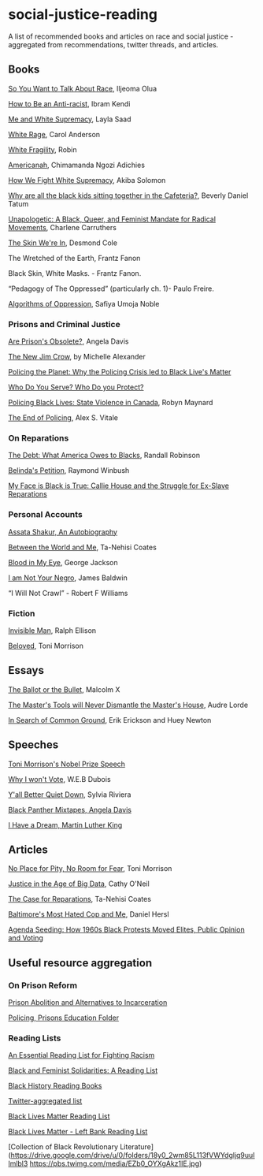# social-justice-reading
A list of recommended books and articles on race and social justice - aggregated
from recommendations, twitter threads, and articles. 

## Books 

[So You Want to Talk About Race](https://www.amazon.com/dp/B07QBQF4GS/ref=dp-kindle-redirect?_encoding=UTF8&btkr=1), Iljeoma Olua

[How to Be an Anti-racist](https://www.ibramxkendi.com/how-to-be-an-antiracist-1), Ibram Kendi

[Me and White Supremacy](https://www.meandwhitesupremacybook.com/), Layla Saad

[White Rage](https://www.amazon.com/dp/B01D1RUOJU/ref=dp-kindle-redirect?_encoding=UTF8&btkr=1), Carol Anderson

[White Fragility](https://www.amazon.com/dp/B07K356517/ref=dp-kindle-redirect?_encoding=UTF8&btkr=1), Robin 

[Americanah](https://www.amazon.com/dp/B009QU9X44/ref=dp-kindle-redirect?_encoding=UTF8&btkr=1), Chimamanda Ngozi Adichies 

[How We Fight White Supremacy](https://www.amazon.com/dp/B07F6WP8SB/ref=dp-kindle-redirect?_encoding=UTF8&btkr=1), Akiba Solomon

[Why are all the black kids sitting together in the Cafeteria?](https://www.amazon.com/Black-Kids-Sitting-Together-Cafeteria/dp/0465060684/), Beverly Daniel Tatum

[Unapologetic: A Black, Queer, and Feminist Mandate for Radical Movements](), Charlene Carruthers

[The Skin We're In](), Desmond Cole

The Wretched of the Earth, Frantz Fanon 

Black Skin, White Masks. - Frantz Fanon.

“Pedagogy of The Oppressed” (particularly ch. 1)- Paulo Freire.

[Algorithms of Oppression](http://bit.ly/AlgorithmsOpp), Safiya Umoja Noble

### Prisons and Criminal Justice

[Are Prison's Obsolete?](https://www.amazon.com/Are-Prisons-Obsolete-Angela-Davis/dp/1583225811), Angela Davis

[The New Jim Crow](https://www.indiebound.org/book/9781620975459), by Michelle Alexander

[Policing the Planet: Why the Policing Crisis led to Black Live's Matter](https://www.goodreads.com/book/show/26109017-policing-the-planet)

[Who Do You Serve? Who Do you Protect?](https://www.haymarketbooks.org/books/952-who-do-you-serve-who-do-you-protect?discount_code=WHODOYOUSERVE)

[Policing Black Lives: State Violence in Canada](https://www.amazon.com/Policing-Black-Lives-Violence-Slavery/dp/1552669793), Robyn Maynard 

[The End of Policing](https://www.npr.org/books/titles/868390203/the-end-of-policing), Alex S. Vitale

### On Reparations 

[The Debt: What America Owes to Blacks](http://randallrobinson.com/debt.html), Randall Robinson

[Belinda's Petition](https://www.amazon.com/Belindas-Petition-Concise-Reparations-TransAtlantic/dp/1441514430), Raymond Winbush

[My Face is Black is True: Callie House and the Struggle for Ex-Slave Reparations](https://www.publishersweekly.com/978-1-4000-4003-2)

### Personal Accounts

[Assata Shakur, An Autobiography](https://libcom.org/files/assataauto.pdf)

[Between the World and Me](https://www.amazon.com/Between-World-Me-Ta-Nehisi-Coates-ebook/dp/B00SEFAIRI/ref=sr_1_1?dchild=1&keywords=between+the+world+and+me&qid=1590939557&sr=8-1), Ta-Nehisi Coates

[Blood in My Eye](https://www.amazon.com/Blood-My-Eye-George-Jackson/dp/0933121237), George Jackson

[I am Not Your Negro](https://www.amazon.com/dp/B06XPKV8SH/ref=dp-kindle-redirect?_encoding=UTF8&btkr=1), James Baldwin

“I Will Not Crawl” - Robert F Williams 

### Fiction

[Invisible Man](https://www.amazon.com/dp/B07XCWSVLX/ref=dp-kindle-redirect?_encoding=UTF8&btkr=1), Ralph Ellison

[Beloved](https://www.amazon.com/dp/B00N3Q0SZK/ref=dp-kindle-redirect?_encoding=UTF8&btkr=1), Toni Morrison

## Essays

[The Ballot or the Bullet](http://www.edchange.org/multicultural/speeches/malcolm_x_ballot.html), Malcolm X

[The Master's Tools will Never Dismantle the Master's House](https://www.amazon.com/dp/B07D92JX4Q/ref=dp-kindle-redirect?_encoding=UTF8&btkr=1), Audre Lorde

[In Search of Common Ground](https://www.amazon.com/Search-Common-Ground-Conversations-Erikson/dp/0393333310), Erik Erickson and  Huey Newton

## Speeches

[Toni Morrison's Nobel Prize Speech](https://www.youtube.com/watch?v=ticXzFEpN9o&feature=youtu.be)

[Why I won't Vote](http://www.hartford-hwp.com/archives/45a/298.html), W.E.B Dubois

[Y'all Better Quiet Down](https://www.youtube.com/watch?v=Jb-JIOWUw1o&feature=youtu.be), Sylvia Riviera

[Black Panther Mixtapes, Angela Davis](https://www.youtube.com/watch?v=R2BIZy0HScM)

[I Have a Dream, Martin Luther King](https://www.youtube.com/watch?v=vP4iY1TtS3s)

## Articles

[No Place for Pity, No Room for Fear](https://www.thenation.com/article/archive/no-place-self-pity-no-room-fear/), Toni Morrison 

[Justice in the Age of Big Data](https://ideas.ted.com/justice-in-the-age-of-big-data/), Cathy O'Neil

[The Case for Reparations](https://www.theatlantic.com/magazine/archive/2014/06/the-case-for-reparations/361631/), Ta-Nehisi Coates

[Baltimore's Most Hated Cop and Me](https://www.huffpost.com/highline/article/daniel-hersl-baltimore-police/), Daniel Hersl

[Agenda Seeding: How 1960s Black Protests Moved Elites, Public Opinion and Voting](https://www.cambridge.org/core/journals/american-political-science-review/article/agenda-seeding-how-1960s-black-protests-moved-elites-public-opinion-and-voting/136610C8C040C3D92F041BB2EFC3034C/core-reader)

## Useful resource aggregation

### On Prison Reform 

[Prison Abolition and Alternatives to Incarceration](https://docs.google.com/document/d/1wdmTPwiZkiPZnwKauzmcZLqUTdUe00WrCIwj7r4A7Zk/edit)

[Policing, Prisons Education Folder](https://docs.google.com/document/d/1KcHW3-WZQmM52VGDYhPmsQ9VZDVT4XQyOaX4L_qkn84/edit)

### Reading Lists

[An Essential Reading List for Fighting Racism](https://www.buzzfeednews.com/article/ariannarebolini/george-floyd-amy-cooper-antiracist-books-reading-resources)

[Black and Feminist Solidarities: A Reading List](https://www.blackwomenradicals.com/blog-feed/black-and-asian-feminist-solidarities-a-reading-list)

[Black History Reading Books](https://www.elle.com/culture/books/g32687973/black-history-books-reading-list/)

[Twitter-aggregated list](https://twitter.com/astuebe/status/1266794022175113216)

[Black Lives Matter Reading List](https://shop.octopusbooks.ca/?q=h.tviewer&e_def_id=fQwnDU80-A4)

[Black Lives Matter - Left Bank Reading List](https://www.left-bank.com/sites/left-bank.com/files/Black%20Lives%20Matter%20Reading%20List_0.pdf)

[Collection of Black Revolutionary Literature](https://drive.google.com/drive/u/0/folders/18y0_2wm85L113fVWYdgljq9uuIlmlbl3 https://pbs.twimg.com/media/EZb0_OYXgAkz1IE.jpg)